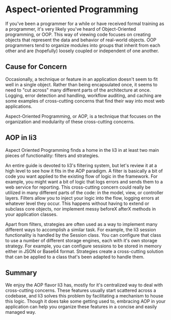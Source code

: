 # Aspect-oriented Programming

If you've been a programmer for a while or have received formal training as a programmer, it's very likely you've heard of Object-Oriented programming, or OOP. This way of viewing code focuses on creating objects that represent the data and behavior of real-world objects. OOP programmers tend to organize modules into groups that inherit from each other and are (hopefully) loosely coupled or independent of one another.

## Cause for Concern

Occasionally, a technique or feature in an application doesn't seem to fit well in a single object. Rather than being encapsulated once, it seems to need to "cut across" many different parts of the architecture at once. Logging, error detection and handling, workflow auditing, and caching are some examples of cross-cutting concerns that find their way into most web applications.

Aspect-Oriented Programming, or AOP, is a technique that focuses on the organization and modularity of these cross-cutting concerns.

## AOP in li3

Aspect Oriented Programming finds a home in the li3 in at least two main pieces of functionality: filters and strategies.

An entire guide is devoted to li3's filtering system, but let's review it at a high level to see how it fits in the AOP paradigm. A filter is basically a bit of code you want applied to the existing flow of logic in the framework. For example, you might want a bit of logic that logs errors and sends them to a web service for reporting. This cross-cutting concern could really be utilized in many different parts of the code: in the model, view, or controller layers. Filters allow you to inject your logic into the flow, logging errors at whatever level they occur. This happens without having to extend or subclass core objects, nor implement messy beforeX afterX methods in your application classes.

Apart from filters, strategies are often used as a way to implement many different ways to accomplish a similar task. For example, the li3 session functionality is handled by the Session class. You can configure that class to use a number of different storage engines, each with it's own storage strategy. For example, you can configure sessions to be stored in memory either in JSON or Base64 format. Strategies create a cross-cutting solution that can be applied to a class that's been adapted to handle them.

## Summary

We enjoy the AOP flavor li3 has, mostly for it's centralized way to deal with cross-cutting concerns. These features usually start scattered across a codebase, and li3 solves this problem by facilitating a mechanism to house this logic. Though it does take some getting used to, embracing AOP in your application can help you organize these features in a concise and easily managed way.
